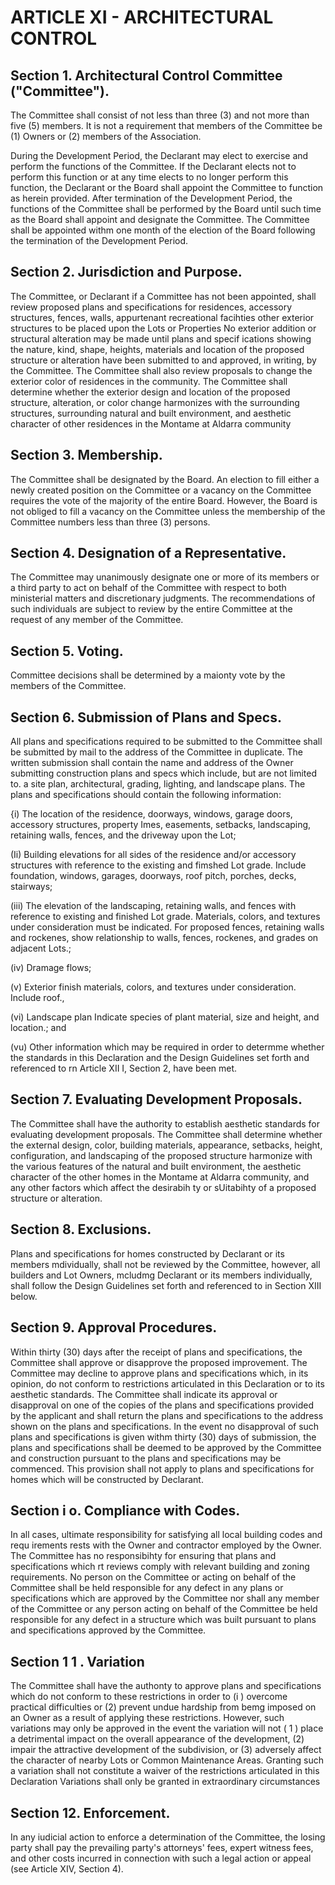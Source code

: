 # ARTICLE XI - ARCHITECTURAL CONTROL

## Section 1. Architectural Control Committee ("Committee").

The Committee
shall consist of not less than three (3) and not more than five (5) members. It is not a
requirement that members of the Committee be (1) Owners or (2) members of the
Association.

During the Development Period, the Declarant may elect to exercise and perform the
functions of the Committee. If the Declarant elects not to perform this function or at any time
elects to no longer perform this function, the Declarant or the Board shall appoint the
Committee to function as herein provided. After termination of the Development Period, the
functions of the Committee shall be performed by the Board until such time as the Board
shall appoint and designate the Committee. The Committee shall be appointed withm one
month of the election of the Board following the termination of the Development Period.

## Section 2. Jurisdiction and Purpose.

The Committee, or Declarant if a
Committee has not been appointed, shall review proposed plans and specifications for
residences, accessory structures, fences, walls, appurtenant recreational facihties other
exterior structures to be placed upon the Lots or Properties No exterior addition or
structural alteration may be made until plans and specif ications showing the nature, kind,
shape, heights, materials and location of the proposed structure or alteration have been
submitted to and approved, in writing, by the Committee. The Committee shall also review
proposals to change the exterior color of residences in the community. The Committee shall
determine whether the exterior design and location of the proposed structure, alteration, or
color change harmonizes with the surrounding structures, surrounding natural and built
environment, and aesthetic character of other residences in the Montame at Aldarra
community

## Section 3. Membership.

The Committee shall be designated by the Board. An
election to fill either a newly created position on the Committee or a vacancy on the
Committee requires the vote of the majority of the entire Board. However, the Board is not
obliged to fill a vacancy on the Committee unless the membership of the Committee
numbers less than three (3) persons.

## Section 4. Designation of a Representative.

The Committee may unanimously
designate one or more of its members or a third party to act on behalf of the Committee with
respect to both ministerial matters and discretionary judgments. The recommendations of
such individuals are subject to review by the entire Committee at the request of any member
of the Committee.

## Section 5. Voting.

Committee decisions shall be determined by a maionty vote
by the members of the Committee.

## Section 6. Submission of Plans and Specs.

All plans and specifications
required to be submitted to the Committee shall be submitted by mail to the address of the
Committee in duplicate. The written submission shall contain the name and address of the
Owner submitting construction plans and specs which include, but are not limited to. a site
plan, architectural, grading, lighting, and landscape plans. The plans and specifications
should contain the following information:

{i) The location of the residence, doorways, windows, garage doors, accessory
structures, property Imes, easements, setbacks, landscaping, retaining walls,
fences, and the driveway upon the Lot;

(Ii) Building elevations for all sides of the residence and/or accessory structures
with reference to the existing and fimshed Lot grade. Include foundation,
windows, garages, doorways, roof pitch, porches, decks, stairways;

(iii) The elevation of the landscaping, retaining walls, and fences with reference to
existing and finished Lot grade. Materials, colors, and textures under
consideration must be indicated. For proposed fences, retaining walls and
rockenes, show relationship to walls, fences, rockenes, and grades on
adjacent Lots.;

(iv) Dramage flows;

(v) Exterior finish materials, colors, and textures under consideration. Include
roof.,

(vi) Landscape plan Indicate species of plant material, size and height, and
location.; and

(vu) Other information which may be required in order to determme whether the
standards in this Declaration and the Design Guidelines set forth and
referenced to rn Article XII I, Section 2, have been met.

## Section 7. Evaluating Development Proposals.

The Committee shall have the
authority to establish aesthetic standards for evaluating development proposals. The
Committee shall determine whether the external design, color, building materials,
appearance, setbacks, height, configuration, and landscaping of the proposed structure
harmonize with the various features of the natural and built environment, the aesthetic
character of the other homes in the Montame at Aldarra community, and any other factors
which affect the desirabih ty or sUitabihty of a proposed structure or alteration.

## Section 8. Exclusions.

Plans and specifications for homes constructed by
Declarant or its members mdividually, shall not be reviewed by the Committee, however, all
builders and Lot Owners, mcludmg Declarant or its members individually, shall follow the
Design Guidelines set forth and referenced to in Section XIII below.

## Section 9. Approval Procedures.

Within thirty (30) days after the receipt of
plans and specifications, the Committee shall approve or disapprove the proposed
improvement. The Committee may decline to approve plans and specifications which, in its
opinion, do not conform to restrictions articulated in this Declaration or to its aesthetic
standards. The Committee shall indicate its approval or disapproval on one of the copies of
the plans and specifications provided by the applicant and shall return the plans and
specifications to the address shown on the plans and specifications. In the event no
disapproval of such plans and specifications is given withm thirty (30) days of submission,
the plans and specifications shall be deemed to be approved by the Committee and
construction pursuant to the plans and specifications may be commenced. This provision
shall not apply to plans and specifications for homes which will be constructed by Declarant.

## Section i o. Compliance with Codes.

In all cases, ultimate responsibility for
satisfying all local building codes and requ irements rests with the Owner and contractor
employed by the Owner. The Committee has no responsibihty for ensuring that plans and
specifications which rt reviews comply with relevant building and zoning requirements. No
person on the Committee or acting on behalf of the Committee shall be held responsible for
any defect in any plans or specifications which are approved by the Committee nor shall any
member of the Committee or any person acting on behalf of the Committee be held
responsible for any defect in a structure which was built pursuant to plans and specifications
approved by the Committee.

## Section 1 1 . Variation

The Committee shall have the authonty to approve plans
and specifications which do not conform to these restrictions in order to (i ) overcome
practical difficulties or (2) prevent undue hardship from bemg imposed on an Owner as a
result of applying these restrictions. However, such variations may only be approved in the
event the variation will not ( 1 ) place a detrimental impact on the overall appearance of the
development, (2) impair the attractive development of the subdivision, or (3) adversely affect
the character of nearby Lots or Common Maintenance Areas. Granting such a variation
shall not constitute a waiver of the restrictions articulated in this Declaration Variations shall
only be granted in extraordinary circumstances

## Section 12. Enforcement.

In any iudicial action to enforce a determination of the
Committee, the losing party shall pay the prevailing party's attorneys' fees, expert witness
fees, and other costs incurred in connection with such a legal action or appeal (see Article
XIV, Section 4).
